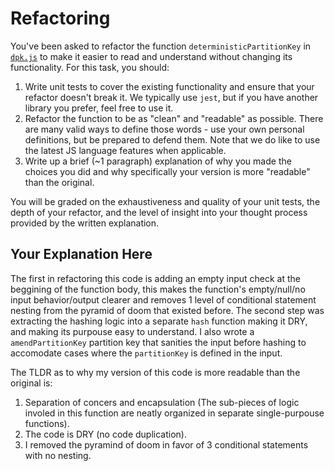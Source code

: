 # Refactoring

You've been asked to refactor the function `deterministicPartitionKey` in [`dpk.js`](dpk.js) to make it easier to read and understand without changing its functionality. For this task, you should:

1. Write unit tests to cover the existing functionality and ensure that your refactor doesn't break it. We typically use `jest`, but if you have another library you prefer, feel free to use it.
2. Refactor the function to be as "clean" and "readable" as possible. There are many valid ways to define those words - use your own personal definitions, but be prepared to defend them. Note that we do like to use the latest JS language features when applicable.
3. Write up a brief (~1 paragraph) explanation of why you made the choices you did and why specifically your version is more "readable" than the original.

You will be graded on the exhaustiveness and quality of your unit tests, the depth of your refactor, and the level of insight into your thought process provided by the written explanation.

## Your Explanation Here

The first in refactoring this code is adding an empty input check at the beggining of the function body, this makes the function's empty/null/no input behavior/output clearer and removes 1 level of conditional statement nesting from the pyramid of doom that existed before. The second step was extracting the hashing logic into a separate `hash` function making it DRY, and making its purpouse easy to understand. I also wrote a `amendPartitionKey` partition key that sanities the input before hashing to accomodate cases where the `partitionKey` is defined in the input.

The TLDR as to why my version of this code is more readable than the original is:

1. Separation of concers and encapsulation (The sub-pieces of logic involed in this function are neatly organized in separate single-purpouse functions).
2. The code is DRY (no code duplication).
3. I removed the pyramind of doom in favor of 3 conditional statements with no nesting.
